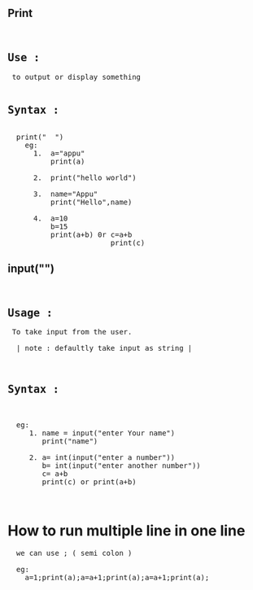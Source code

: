 ## Print
<pre>
  <span><h2>Use :</h2> to output or display something</span>
  <h2>Syntax :</h2>
  print(" <text-to-print-as-output> ")
    eg:
      1.  a="appu"
          print(a)
    
      2.  print("hello world")

      3.  name="Appu"
          print("Hello",name)

      4.  a=10
          b=15
          print(a+b) 0r c=a+b 
                        print(c)
</pre>

## input("<output-to-get-input>")

<pre>
  <h2>Usage :</h2> To take input from the user.

  | note : defaultly take input as string |

  <h2>Syntax :</h2>

  eg:
     1. name = input("enter Your name")
        print("name")

     2. a= int(input("enter a number"))
        b= int(input("enter another number"))
        c= a+b 
        print(c) or print(a+b)

       
</pre>

# How to run multiple line in one line

<pre>
  we can use ; ( semi colon ) 

  eg:
    a=1;print(a);a=a+1;print(a);a=a+1;print(a);
</pre>
